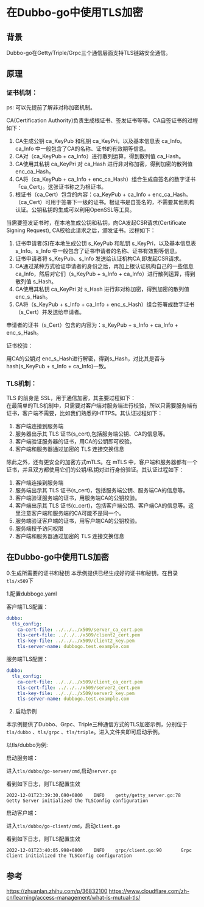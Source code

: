 # 在Dubbo-go中使用TLS加密  

## 背景  

Dubbo-go在Getty/Triple/Grpc三个通信层面支持TLS链路安全通信。  

## 原理  

### 证书机制： 

ps: 可以先提前了解非对称加密机制。

CA(Certification Authority)负责生成根证书、签发证书等等。CA自签证书的过程如下： 

1. CA生成公钥 ca_KeyPub 和私钥 ca_KeyPri，以及基本信息表 ca_Info。ca_Info 中一般包含了CA的名称、证书的有效期等信息。
2. CA对（ca_KeyPub + ca_Info）进行散列运算，得到散列值 ca_Hash。
3. CA使用其私钥 ca_KeyPri 对 ca_Hash 进行非对称加密，得到加密的散列值 enc_ca_Hash。
4. CA将（ca_KeyPub + ca_Info + enc_ca_Hash）组合生成自签名的数字证书「ca_Cert」。这张证书称之为根证书。
5. 根证书（ca_Cert）包含的内容：ca_KeyPub + ca_Info + enc_ca_Hash。
（ca_Cert）可用于签署下一级的证书。根证书是自签名的，不需要其他机构认证。公钥私钥的生成可以利用OpenSSL等工具。

当需要签发证书时，在本地生成公钥和私钥，向CA发起CSR请求(Certificate Signing Request), CA校验此请求之后，颁发证书。过程如下：  

1. 证书申请者(S)在本地生成公钥 s_KeyPub 和私钥 s_KeyPri，以及基本信息表 s_Info。s_Info 中一般包含了证书申请者的名称、证书有效期等信息。
2. 证书申请者将 s_KeyPub、s_Info 发送给认证机构CA,即发起CSR请求。
3. CA通过某种方式验证申请者的身份之后，再加上根认证机构自己的一些信息 ca_Info，然后对它们（s_KeyPub + s_Info + ca_Info）进行散列运算，得到散列值 s_Hash。
4. CA使用其私钥 ca_KeyPri 对 s_Hash 进行非对称加密，得到加密的散列值 enc_s_Hash。
5. CA将（s_KeyPub + s_Info + ca_Info + enc_s_Hash）组合签署成数字证书（s_Cert）并发送给申请者。

申请者的证书（s_Cert）包含的内容为：s_KeyPub + s_Info + ca_Info + enc_s_Hash。

证书校验： 

用CA的公钥对 enc_s_Hash进行解密，得到s_Hash，对比其是否与 hash(s_KeyPub + s_Info + ca_Info)一致。 

### TLS机制： 
TLS 的前身是 SSL，用于通信加密，其主要过程如下：  
在最简单的TLS机制中，只需要对客户端对服务端进行校验，所以只需要服务端有证书，客户端不需要，比如我们熟悉的HTTPS。其认证过程如下：  
1. 客户端连接到服务端
2. 服务器出示其 TLS 证书(s_cert),包括服务端公钥、CA的信息等。
3. 客户端验证服务器的证书，用CA的公钥即可校验。
4. 客户端和服务器通过加密的 TLS 连接交换信息


除此之外，还有更安全的加密方式mTLS。在 mTLS 中，客户端和服务器都有一个证书，并且双方都使用它们的公钥/私钥对进行身份验证。其认证过程如下： 
1. 客户端连接到服务端
2. 服务端出示其 TLS 证书(s_cert)，包括服务端公钥、服务端CA的信息等。
3. 客户端验证服务端的证书，用服务端CA的公钥校验。
4. 客户端出示其 TLS 证书(c_cert)，包括客户端公钥、客户端CA的信息等。这里注意客户端和服务端的CA可能不是同一个。
5. 服务端验证客户端的证书，用客户端CA的公钥校验。
6. 服务端授予访问权限
7. 客户端和服务器通过加密的 TLS 连接交换信息

## 在Dubbo-go中使用TLS加密

0.生成所需要的证书和秘钥 本示例提供已经生成好的证书和秘钥，在目录`tls/x509`下

1.配置dubbogo.yaml

客户端TLS配置：

```yaml
dubbo:
  tls_config:
    ca-cert-file: ../../../x509/server_ca_cert.pem 
    tls-cert-file: ../../../x509/client2_cert.pem  
    tls-key-file: ../../../x509/client2_key.pem
    tls-server-name: dubbogo.test.example.com
```

服务端TLS配置：

```yaml
dubbo:
  tls_config:
    ca-cert-file: ../../../x509/client_ca_cert.pem
    tls-cert-file: ../../../x509/server2_cert.pem
    tls-key-file: ../../../x509/server2_key.pem
    tls-server-name: dubbogo.test.example.com
```

2. 启动示例  

本示例提供了Dubbo、Grpc、Triple三种通信方式的TLS加密示例，分别位于`tls/dubbo` 、`tls/grpc` 、`tls/triple`。进入文件夹即可启动示例。

以tls/dubbo为例:

启动服务端： 

进入`tls/dubbo/go-server/cmd`,启动`server.go`

看到如下日志，则TLS配置生效  

```
2022-12-01T23:39:30.690+0800    INFO    getty/getty_server.go:78        Getty Server initialized the TLSConfig configuration
```

启动客户端：   
 
进入`tls/dubbo/go-client/cmd`，启动`client.go`

看到如下日志，则TLS配置生效   

```
2022-12-01T23:40:05.998+0800    INFO    grpc/client.go:90       Grpc Client initialized the TLSConfig configuration
```

## 参考
https://zhuanlan.zhihu.com/p/36832100
https://www.cloudflare.com/zh-cn/learning/access-management/what-is-mutual-tls/